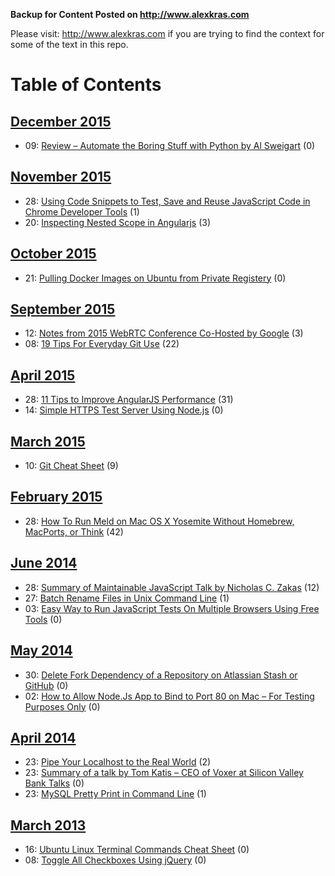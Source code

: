 
**Backup for Content Posted on http://www.alexkras.com**

Please visit: http://www.alexkras.com if you are trying to find the context for some of the text in this repo.

# Table of Contents

## [December 2015](http://www.alexkras.com/2015/12/)

  * 09: [Review – Automate the Boring Stuff with Python by Al Sweigart](http://www.alexkras.com/review-automate-the-boring-stuff-with-python-by-al-sweigart/) (0)

## [November 2015](http://www.alexkras.com/2015/11/)

  * 28: [Using Code Snippets to Test, Save and Reuse JavaScript Code in Chrome Developer Tools](http://www.alexkras.com/using-code-snippets-to-test-save-and-reuse-javascript-code-in-chrome-developer-tools/) (1)
  * 20: [Inspecting Nested Scope in Angularjs](http://www.alexkras.com/debugging-nested-scope-in-angularjs/) (3)

## [October 2015](http://www.alexkras.com/2015/10/)

  * 21: [Pulling Docker Images on Ubuntu from Private Registery](http://www.alexkras.com/pulling-docker-images-on-ubuntu-from-private-registery/) (0)

## [September 2015](http://www.alexkras.com/2015/09/)

  * 12: [Notes from 2015 WebRTC Conference Co-Hosted by Google](http://www.alexkras.com/notes-from-2015-webrtc-show-organized-by-krankygeek-and-hosted-by-google/) (3)
  * 08: [19 Tips For Everyday Git Use](http://www.alexkras.com/19-git-tips-for-everyday-use/) (22)

## [April 2015](http://www.alexkras.com/2015/04/)

  * 28: [11 Tips to Improve AngularJS Performance](http://www.alexkras.com/11-tips-to-improve-angularjs-performance/) (31)
  * 14: [Simple HTTPS Test Server Using Node.js](http://www.alexkras.com/simple-https-test-server-using-node-js/) (0)

## [March 2015](http://www.alexkras.com/2015/03/)

  * 10: [Git Cheat Sheet](http://www.alexkras.com/getting-started-with-git/) (9)

## [February 2015](http://www.alexkras.com/2015/02/)

  * 28: [How To Run Meld on Mac OS X Yosemite Without Homebrew, MacPorts, or Think](http://www.alexkras.com/how-to-run-meld-on-mac-os-x-yosemite-without-homebrew-macports-or-think/) (42)

## [June 2014](http://www.alexkras.com/2014/06/)

  * 28: [Summary of Maintainable JavaScript Talk by Nicholas C. Zakas](http://www.alexkras.com/summary-of-maintainable-javascript/) (12)
  * 27: [Batch Rename Files in Unix Command Line](http://www.alexkras.com/batch-rename-files-in-unix-command-line/) (1)
  * 03: [Easy Way to Run JavaScript Tests On Multiple Browsers Using Free Tools](http://www.alexkras.com/easy-way-to-run-javascript-tests-on-multiple-browsers-using-free-tools/) (0)

## [May 2014](http://www.alexkras.com/2014/05/)

  * 30: [Delete Fork Dependency of a Repository on Atlassian Stash or GitHub](http://www.alexkras.com/delete-fork-dependency-of-a-repository-on-atlassian-stash-or-github/) (0)
  * 02: [How to Allow Node.Js App to Bind to Port 80 on Mac – For Testing Purposes Only](http://www.alexkras.com/how-to-allow-node-js-app-to-bind-to-port-80-on-mac-for-testing-purposes-only/) (0)

## [April 2014](http://www.alexkras.com/2014/04/)

  * 23: [Pipe Your Localhost to the Real World](http://www.alexkras.com/pipe-your-localhost-to-the-real-world/) (2)
  * 23: [Summary of a talk by Tom Katis – CEO of Voxer at Silicon Valley Bank Talks](http://www.alexkras.com/summary-of-a-talk-by-tom-katis-ceo-of-voxer-at-silicon-valley-bank-talks/) (0)
  * 23: [MySQL Pretty Print in Command Line](http://www.alexkras.com/my-sql-pretty-print-in-command-line/) (1)

## [March 2013](http://www.alexkras.com/2013/03/)

  * 16: [Ubuntu Linux Terminal Commands Cheat Sheet](http://www.alexkras.com/ubuntu-linux-terminal-commands-cheat-sheet/) (0)
  * 08: [Toggle All Checkboxes Using jQuery](http://www.alexkras.com/toggle-all-checkboxes-using-jquery/) (0)

